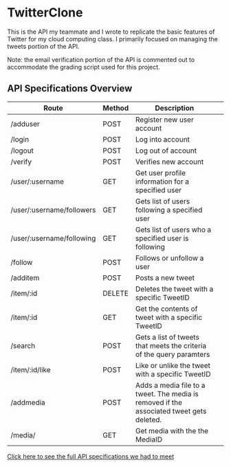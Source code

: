# TwitterClone
This is the API my teammate and I wrote to replicate the basic features of Twitter for my cloud computing class. I primarily focused on managing the tweets portion of the API. 

Note: the email verification portion of the API is commented out to accommodate the grading script used for this project.

## API Specifications Overview
| Route                     | Method | Description                                                                              |   |
|---------------------------|--------|------------------------------------------------------------------------------------------|---|
| /adduser                  | POST   | Register new user account                                                                |   |
| /login                    | POST   | Log into account                                                                         |   |
| /logout                   | POST   | Log out of account                                                                       |   |
| /verify                   | POST   | Verifies new account                                                                     |   |
| /user/:username           | GET    | Get user profile information for a specified user                                        |   |
| /user/:username/followers | GET    | Gets list of users following a specified user                                            |   |
| /user/:username/following | GET    | Gets list of users who a specified user is following                                     |   |
| /follow                   | POST   | Follows or unfollow a user                                                               |   |
| /additem                  | POST   | Posts a new tweet                                                                        |   |
| /item/:id                 | DELETE | Deletes the tweet with a specific TweetID                                                |   |
| /item/:id                 | GET    | Get the contents of tweet with a specific TweetID                                        |   |
| /search                   | POST   | Gets a list of tweets that meets the criteria of the query paramters                     |   |
| /item/:id/like            | POST   | Like or unlike the tweet with a specific TweetID                                         |   |
| /addmedia                 | POST   | Adds a media file to a tweet. The media is removed if the associated tweet gets deleted. |   |
| /media/<id>               | GET    | Get media with the the MediaID                                                           |   

[Click here to see the full API specifications we had to meet](https://docs.google.com/document/d/1JkaI8mkk1A3_A8H9VJ7sYm_iJ3KaYRfAazHX5FdXnmY)

